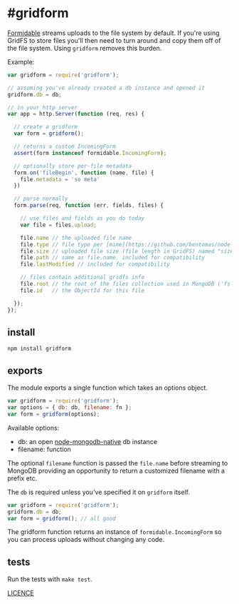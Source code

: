 #gridform
======================

[Formidable](https://github.com/felixge/node-formidable) streams uploads to the file system by default. If you're using GridFS to store files you'll then need to turn around and copy them off of the file system. Using `gridform` removes this burden.

Example:

```js
var gridform = require('gridform');

// assuming you've already created a db instance and opened it
gridform.db = db;

// in your http server
var app = http.Server(function (req, res) {

  // create a gridform
  var form = gridform();

  // returns a custom IncomingForm
  assert(form instanceof formidable.IncomingForm);

  // optionally store per-file metadata
  form.on('fileBegin', function (name, file) {
    file.metadata = 'so meta'
  })

  // parse normally
  form.parse(req, function (err, fields, files) {

    // use files and fields as you do today
    var file = files.upload;

    file.name // the uploaded file name
    file.type // file type per [mime](https://github.com/bentomas/node-mime)
    file.size // uploaded file size (file length in GridFS) named "size" for compatibility
    file.path // same as file.name. included for compatibility
    file.lastModified // included for compatibility

    // files contain additional gridfs info
    file.root // the root of the files collection used in MongoDB ('fs' here means the full collection in mongo is named 'fs.files')
    file.id   // the ObjectId for this file

  });
});
```

## install

```
npm install gridform
```

## exports

The module exports a single function which takes an options object.

```js
var gridform = require('gridform');
var options = { db: db, filename: fn };
var form = gridform(options);
```

Available options:

  - db: an open [node-mongodb-native](https://github.com/mongodb/node-mongodb-native) db instance
  - filename: function

The optional `filename` function is passed the `file.name` before streaming to MongoDB providing an opportunity to return a customized filename with a prefix etc.

The `db` is required unless you've specified it on `gridform` itself.

```js
var gridform = require('gridform');
gridform.db = db;
var form = gridform(); // all good
```

The gridform function returns an instance of `formidable.IncomingForm` so you can process uploads without changing any code.

## tests

Run the tests with `make test`.

[LICENCE](https://github.com/aheckmann/gridform/blob/master/LICENSE)


